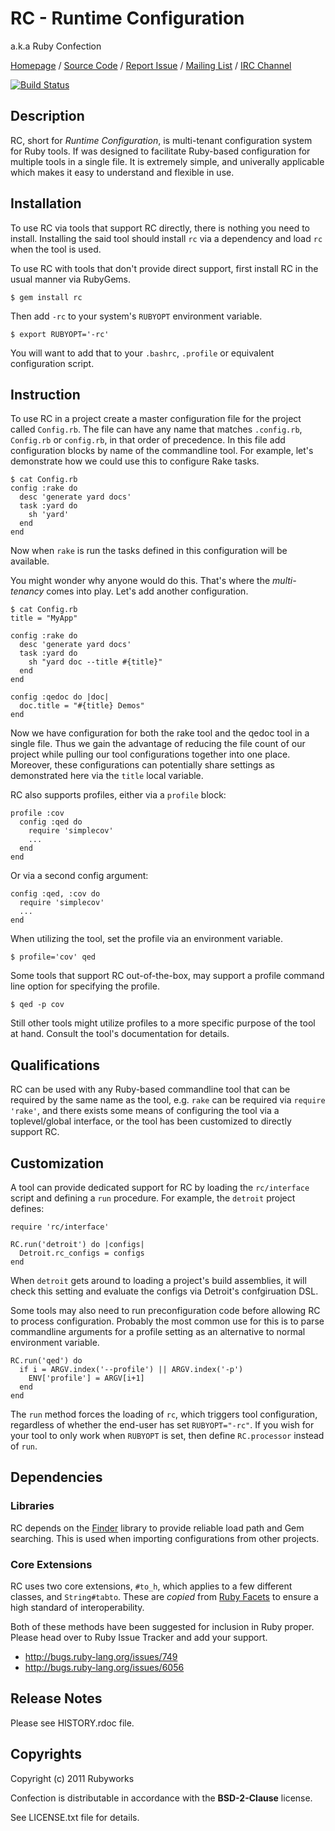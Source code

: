 # RC - Runtime Configuration
a.k.a Ruby Confection

[Homepage](http://rubyworks.github.com/rc) /
[Source Code](http://github.com/rubyworks/rc) /
[Report Issue](http://github.com/rubyworks/rc/issues) /
[Mailing List](http://googlegroups.com/group/rubyworks-mailinglist) /
[IRC Channel](http://chat.us.freenode.net/rubyworks)

[![Build Status](https://secure.travis-ci.org/rubyworks/rc.png)](http://travis-ci.org/rubyworks/rc)


## Description

RC, short for *Runtime Configuration*, is multi-tenant configuration system
for Ruby tools. If was designed to facilitate Ruby-based configuration for
multiple tools in a single file. It is extremely simple, and univerally applicable
which makes it easy to understand and flexible in use.


## Installation

To use RC via tools that support RC directly, there is nothing you need to
install. Installing the said tool should install `rc` via a dependency and
load `rc` when the tool is used.

To use RC with tools that don't provide direct support, first install RC
in the usual manner via RubyGems.

    $ gem install rc

Then add `-rc` to your system's `RUBYOPT` environment variable.

    $ export RUBYOPT='-rc'

You will want to add that to your `.bashrc`, `.profile` or equivalent configuration
script.


## Instruction

To use RC in a project create a master configuration file for the project called
`Config.rb`. The file can have any name that matches `.config.rb`, `Config.rb`
or `config.rb`, in that order of precedence. In this file add configuration
blocks by name of the commandline tool. For example, let's demonstrate how we could
use this to configure Rake tasks.

    $ cat Config.rb
    config :rake do
      desc 'generate yard docs'
      task :yard do
        sh 'yard'
      end
    end

Now when `rake` is run the tasks defined in this configuration will be available.

You might wonder why anyone would do this. That's where the *multi-tenancy*
comes into play. Let's add another configuration.

    $ cat Config.rb
    title = "MyApp"

    config :rake do
      desc 'generate yard docs'
      task :yard do
        sh "yard doc --title #{title}"
      end
    end

    config :qedoc do |doc|
      doc.title = "#{title} Demos"
    end

Now we have configuration for both the rake tool and the qedoc tool in
a single file. Thus we gain the advantage of reducing the file count of our 
project while pulling our tool configurations together into one place.
Moreover, these configurations can potentially share settings as demonstrated
here via the `title` local variable.

RC also supports profiles, either via a `profile` block:

    profile :cov
      config :qed do
        require 'simplecov'
        ...
      end
    end

Or via a second config argument:

    config :qed, :cov do
      require 'simplecov'
      ...
    end

When utilizing the tool, set the profile via an environment variable.

    $ profile='cov' qed

Some tools that support RC out-of-the-box, may support a profile command
line option for specifying the profile.

    $ qed -p cov

Still other tools might utilize profiles to a more specific purpose of
the tool at hand. Consult the tool's documentation for details.


## Qualifications

RC can be used with any Ruby-based commandline tool that can be required by
the same name as the tool, e.g. `rake` can be required via `require 'rake'`,
and there exists some means of configuring the tool via a toplevel/global
interface, or the tool has been customized to directly support RC.


## Customization

A tool can provide dedicated support for RC by loading the `rc/interface` script
and defining a `run` procedure. For example, the `detroit` project defines:

    require 'rc/interface'

    RC.run('detroit') do |configs|
      Detroit.rc_configs = configs
    end

When `detroit` gets around to loading a project's build assemblies, it will
check this setting and evaluate the configs via Detroit's confgiruation DSL.

Some tools may also need to run preconfiguration code before allowing RC to
process configuration. Probably the most common use for this is to parse
commandline arguments for a profile setting as an alternative to normal
environment variable.

    RC.run('qed') do
      if i = ARGV.index('--profile') || ARGV.index('-p')
        ENV['profile'] = ARGV[i+1]
      end
    end

The `run` method forces the loading of `rc`, which triggers tool configuration,
regardless of whether the end-user has set `RUBYOPT="-rc"`. If you wish for your
tool to only work when `RUBYOPT` is set, then define `RC.processor` instead of
`run`.


## Dependencies

### Libraries

RC depends on the [Finder](http://rubyworks.github.com/finder) library
to provide reliable load path and Gem searching. This is used when importing
configurations from other projects.

### Core Extensions

RC uses two core extensions, `#to_h`, which applies to a few different
classes, and `String#tabto`. These are *copied* from
[Ruby Facets](http://rubyworks.github.com/facets) to ensure a high
standard of interoperability.

Both of these methods have been suggested for inclusion in Ruby proper.
Please head over to Ruby Issue Tracker and add your support.

* http://bugs.ruby-lang.org/issues/749
* http://bugs.ruby-lang.org/issues/6056


## Release Notes

Please see HISTORY.rdoc file.


## Copyrights

Copyright (c) 2011 Rubyworks

Confection is distributable in accordance with the **BSD-2-Clause** license.

See LICENSE.txt file for details.

